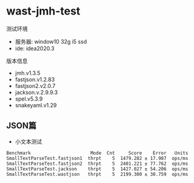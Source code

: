# wast-jmh-test

测试环境

-  服务器: window10 32g i5 ssd
-  ide: idea2020.3

版本信息
- jmh.v1.3.5            
- fastjson.v1.2.83         
- fastjson2.v2.0.7
- jackson.v.2.9.9.3
- spel.v5.3.9
- snakeyaml.v1.29

## JSON篇

- 小文本测试
~~~
Benchmark                      Mode  Cnt     Score    Error   Units
SmallTextParseTest.fastjson1  thrpt    5  1479.282 ± 17.987  ops/ms
SmallTextParseTest.fastjson2  thrpt    5  2401.221 ± 77.762  ops/ms
SmallTextParseTest.jackson    thrpt    5  1427.027 ± 54.206  ops/ms
SmallTextParseTest.wastjson   thrpt    5  2199.300 ± 30.759  ops/ms
~~~
